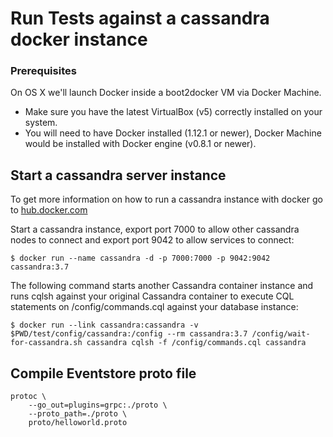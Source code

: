 # Run Tests against a cassandra docker instance

### Prerequisites
On OS X we'll launch Docker inside a boot2docker VM via Docker Machine.
* Make sure you have the latest VirtualBox (v5) correctly installed on your system.
* You will need to have Docker installed (1.12.1 or newer), Docker Machine would be installed with Docker engine (v0.8.1 or newer).

## Start a cassandra server instance
To get more information on how to run a cassandra instance with docker go to [hub.docker.com](https://hub.docker.com/_/cassandra/)

Start a cassandra instance, export port 7000 to allow other cassandra nodes to connect and export port 9042 to allow services to connect:
```
$ docker run --name cassandra -d -p 7000:7000 -p 9042:9042 cassandra:3.7
```
The following command starts another Cassandra container instance and runs cqlsh against your original Cassandra container to execute CQL statements on /config/commands.cql against your database instance:
```
$ docker run --link cassandra:cassandra -v $PWD/test/config/cassandra:/config --rm cassandra:3.7 /config/wait-for-cassandra.sh cassandra cqlsh -f /config/commands.cql cassandra
```

## Compile Eventstore proto file
```
protoc \
    --go_out=plugins=grpc:./proto \
    --proto_path=./proto \
    proto/helloworld.proto
```